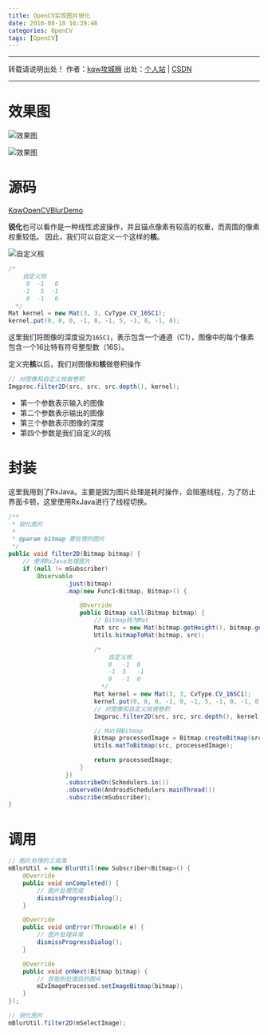 ```yaml
---
title: OpenCV实现图片锐化
date: 2016-08-18 16:39:48
categories: OpenCV
tags: [OpenCV]
---
```


---
转载请说明出处！
作者：[kqw攻城狮](http://kongqw.github.io/about/index.html)
出处：[个人站](http://kongqw.github.io) | [CSDN](http://blog.csdn.net/q4878802/)

---

# 效果图

![效果图](http://img.blog.csdn.net/20160818170631519)

![效果图](http://img.blog.csdn.net/20160818170646648)

# 源码

[KqwOpenCVBlurDemo](https://github.com/kongqw/KqwOpenCVBlurDemo)

**锐化**也可以看作是一种线性滤波操作，并且锚点像素有较高的权重，而周围的像素权重较低。
因此，我们可以自定义一个这样的**核**。

![自定义核](http://img.blog.csdn.net/20160818170529752)

``` java
/*
    自定义核
     0	-1	 0
    -1   5	-1
     0	-1	 0
  */
Mat kernel = new Mat(3, 3, CvType.CV_16SC1);
kernel.put(0, 0, 0, -1, 0, -1, 5, -1, 0, -1, 0);
```

这里我们将图像的深度设为`16SC1`，表示包含一个通道（C1），图像中的每个像素包含一个16比特有符号整型数（16S）。


定义完**核**以后，我们对图像和**核**做卷积操作

``` java
// 对图像和自定义核做卷积
Imgproc.filter2D(src, src, src.depth(), kernel);
```

* 第一个参数表示输入的图像
* 第二个参数表示输出的图像
* 第三个参数表示图像的深度
* 第四个参数是我们自定义的核


# 封装

这里我用到了RxJava。主要是因为图片处理是耗时操作，会阻塞线程，为了防止界面卡顿，这里使用RxJava进行了线程切换。

``` java
/**
 * 锐化图片
 *
 * @param bitmap 要处理的图片
 */
public void filter2D(Bitmap bitmap) {
    // 使用RxJava处理图片
    if (null != mSubscriber)
        Observable
                .just(bitmap)
                .map(new Func1<Bitmap, Bitmap>() {

                    @Override
                    public Bitmap call(Bitmap bitmap) {
                        // Bitmap转为Mat
                        Mat src = new Mat(bitmap.getHeight(), bitmap.getWidth(), CvType.CV_8UC4);
                        Utils.bitmapToMat(bitmap, src);

                        /*
                            自定义核
                            0   -1  0
                            -1  5   -1
                            0   -1  0
                          */
                        Mat kernel = new Mat(3, 3, CvType.CV_16SC1);
                        kernel.put(0, 0, 0, -1, 0, -1, 5, -1, 0, -1, 0);
                        // 对图像和自定义核做卷积
                        Imgproc.filter2D(src, src, src.depth(), kernel);

                        // Mat转Bitmap
                        Bitmap processedImage = Bitmap.createBitmap(src.cols(), src.rows(), Bitmap.Config.ARGB_8888);
                        Utils.matToBitmap(src, processedImage);

                        return processedImage;
                    }
                })
                .subscribeOn(Schedulers.io())
                .observeOn(AndroidSchedulers.mainThread())
                .subscribe(mSubscriber);
}
```

# 调用

``` java
// 图片处理的工具类
mBlurUtil = new BlurUtil(new Subscriber<Bitmap>() {
    @Override
    public void onCompleted() {
        // 图片处理完成
        dismissProgressDialog();
    }

    @Override
    public void onError(Throwable e) {
        // 图片处理异常
        dismissProgressDialog();
    }

    @Override
    public void onNext(Bitmap bitmap) {
        // 获取到处理后的图片
        mIvImageProcessed.setImageBitmap(bitmap);
    }
});

// 锐化图片
mBlurUtil.filter2D(mSelectImage);
```
